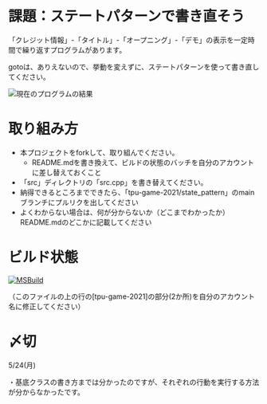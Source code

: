 # 課題：ステートパターンで書き直そう
「クレジット情報」-「タイトル」-「オープニング」-「デモ」の表示を一定時間で繰り返すプログラムがあります。

gotoは、ありえないので、挙動を変えずに、ステートパターンを使って書き直してください。

![現在のプログラムの結果](result.png)


# 取り組み方
* 本プロジェクトをforkして、取り組んでください。
  * README.mdを書き換えて、ビルドの状態のバッチを自分のアカウントに差し替えておくこと
* 「src」ディレクトリの「src.cpp」を書き替えてください。
* 納得できるところまでできたら、「tpu-game-2021/state_pattern」のmainブランチにプルリクを出してください
* よくわからない場合は、何が分からないか（どこまでわかったか）README.mdのどこかに記載してください


# ビルド状態
[![MSBuild](https://github.com/isigurohatune/state_pattern/actions/workflows/msbuild.yml/badge.svg)](https://github.com/isigurohatune/state_pattern/actions/workflows/msbuild.yml)

（このファイルの上の行の[tpu-game-2021]の部分(2か所)を自分のアカウント名に修正してください）


# 〆切
5/24(月)

・基底クラスの書き方までは分かったのですが、それぞれの行動を実行する方法が分からなかったです。

